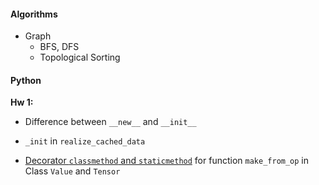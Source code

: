 #### **Algorithms**

- Graph
  - BFS, DFS
  - Topological Sorting

#### **Python**

**Hw 1:**

- Difference between `__new__` and `__init__`

- `_init` in `realize_cached_data` 
- [Decorator `classmethod` and `staticmethod`](https://forum.dlsyscourse.org/t/why-define-value-make-from-op-as-classmethod-while-tensor-make-from-op-as-staticmethod/1891) for function  `make_from_op` in Class `Value` and `Tensor` 

